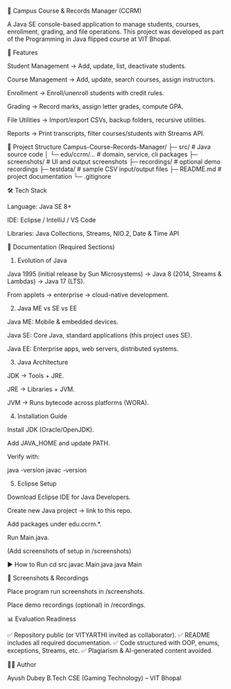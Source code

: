 📘 Campus Course & Records Manager (CCRM)

A Java SE console-based application to manage students, courses, enrollment, grading, and file operations. This project was developed as part of the Programming in Java flipped course at VIT Bhopal.

🚀 Features

Student Management → Add, update, list, deactivate students.

Course Management → Add, update, search courses, assign instructors.

Enrollment → Enroll/unenroll students with credit rules.

Grading → Record marks, assign letter grades, compute GPA.

File Utilities → Import/export CSVs, backup folders, recursive utilities.

Reports → Print transcripts, filter courses/students with Streams API.

📂 Project Structure
Campus-Course-Records-Manager/
 ├─ src/              # Java source code
 │   └─ edu/ccrm/...  # domain, service, cli packages
 ├─ screenshots/      # UI and output screenshots
 ├─ recordings/       # optional demo recordings
 ├─ testdata/         # sample CSV input/output files
 ├─ README.md         # project documentation
 └─ .gitignore

🛠️ Tech Stack

Language: Java SE 8+

IDE: Eclipse / IntelliJ / VS Code

Libraries: Java Collections, Streams, NIO.2, Date & Time API

📖 Documentation (Required Sections)
1. Evolution of Java

Java 1995 (initial release by Sun Microsystems) → Java 8 (2014, Streams & Lambdas) → Java 17 (LTS).

From applets → enterprise → cloud-native development.

2. Java ME vs SE vs EE

Java ME: Mobile & embedded devices.

Java SE: Core Java, standard applications (this project uses SE).

Java EE: Enterprise apps, web servers, distributed systems.

3. Java Architecture

JDK → Tools + JRE.

JRE → Libraries + JVM.

JVM → Runs bytecode across platforms (WORA).

4. Installation Guide

Install JDK (Oracle/OpenJDK).

Add JAVA_HOME and update PATH.

Verify with:

java -version
javac -version

5. Eclipse Setup

Download Eclipse IDE for Java Developers.

Create new Java project → link to this repo.

Add packages under edu.ccrm.*.

Run Main.java.

(Add screenshots of setup in /screenshots)

▶️ How to Run
cd src
javac Main.java
java Main

📸 Screenshots & Recordings

Place program run screenshots in /screenshots.

Place demo recordings (optional) in /recordings.

📊 Evaluation Readiness

✅ Repository public (or VITYARTHI invited as collaborator).
✅ README includes all required documentation.
✅ Code structured with OOP, enums, exceptions, Streams, etc.
✅ Plagiarism & AI-generated content avoided.

👨‍💻 Author

Ayush Dubey 
B.Tech CSE (Gaming Technology) – VIT Bhopal
